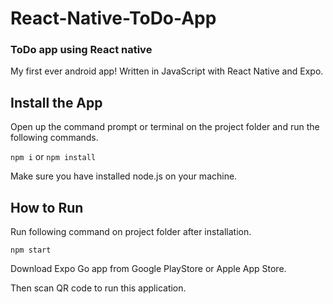 # React-Native-ToDo-App
### ToDo app using React native
My first ever android app! Written in JavaScript with React Native and Expo.
## Install the App
Open up the command prompt or terminal on the project folder and run the following commands.

`npm i` or `npm install`

Make sure you have installed node.js on your machine.
## How to Run
Run following command on project folder after installation.

`npm start`

Download Expo Go app from Google PlayStore or Apple App Store.

Then scan QR code to run this application.


